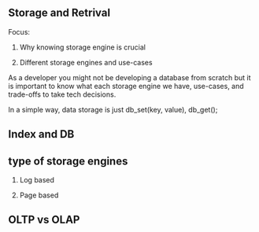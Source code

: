 ## Storage and Retrival 

Focus:

1. Why knowing storage engine is crucial

2. Different storage engines and use-cases

As a developer you might not be developing a database from scratch but it is important to know 
what each storage engine we have, use-cases, and trade-offs to take tech decisions.

In a simple way, data storage is just db_set(key, value), db_get();  

## Index and DB

## type of storage engines

1. Log based

2. Page based

## OLTP vs OLAP

